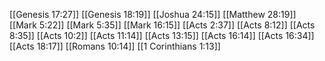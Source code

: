 [[Genesis 17:27]]
[[Genesis 18:19]]
[[Joshua 24:15]]
[[Matthew 28:19]]
[[Mark 5:22]]
[[Mark 5:35]]
[[Mark 16:15]]
[[Acts 2:37]]
[[Acts 8:12]]
[[Acts 8:35]]
[[Acts 10:2]]
[[Acts 11:14]]
[[Acts 13:15]]
[[Acts 16:14]]
[[Acts 16:34]]
[[Acts 18:17]]
[[Romans 10:14]]
[[1 Corinthians 1:13]]
